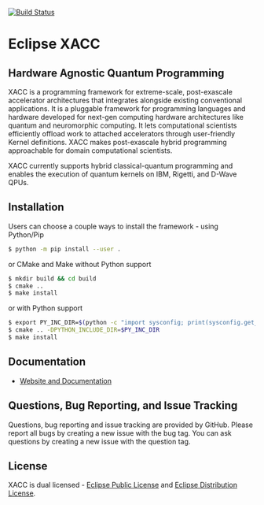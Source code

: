[![Build Status](http://ci.eclipse.org/xacc/buildStatus/icon?job=xacc-ci)](http://ci.eclipse.org/xacc/job/xacc-ci/)

# Eclipse XACC 
## Hardware Agnostic Quantum Programming 

XACC is a programming framework for extreme-scale, post-exascale accelerator architectures that integrates alongside existing conventional applications. It is a pluggable framework for programming languages and hardware developed for next-gen computing hardware architectures like quantum and neuromorphic computing. It lets computational scientists efficiently offload work to attached accelerators through user-friendly Kernel definitions. XACC makes post-exascale hybrid programming approachable for domain computational scientists.

XACC currently supports hybrid classical-quantum programming and enables the execution of quantum kernels on IBM, Rigetti, and D-Wave QPUs.

Installation
------------
Users can choose a couple ways to install the framework - using Python/Pip
```bash
$ python -m pip install --user .
```
or CMake and Make without Python support
```bash
$ mkdir build && cd build
$ cmake ..
$ make install 
```
or with Python support
```bash
$ export PY_INC_DIR=$(python -c "import sysconfig; print(sysconfig.get_paths()['platinclude'])")
$ cmake .. -DPYTHON_INCLUDE_DIR=$PY_INC_DIR
$ make install
```

Documentation
-------------

* [Website and Documentation ](https://xacc.readthedocs.io)

Questions, Bug Reporting, and Issue Tracking
--------------------------------------------

Questions, bug reporting and issue tracking are provided by GitHub. Please
report all bugs by creating a new issue with the bug tag. You can ask
questions by creating a new issue with the question tag.

License
-------

XACC is dual licensed - [Eclipse Public License](LICENSE.EPL) and [Eclipse Distribution License](LICENSE.EDL).

